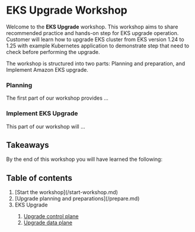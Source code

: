 # EKS Upgrade Workshop
<!--- # In-place EKS Upgrade workshop -->
<!--
** P'Jade **
-->

Welcome to the **EKS Upgrade** workshop. This workshop aims to share recommended practice and hands-on step for EKS upgrade operation. Customer will learn how to upgrade EKS cluster from EKS version 1.24 to 1.25 with example Kubernetes application to demonstrate step that need to check before performing the upgrade. 

The workshop is structured into two parts: Planning and preparation, and Implement Amazon EKS upgrade.

### Planning

The first part of our workshop provides ...

### Implement EKS Upgrade

This part of our workshop will ...

## Takeaways

By the end of this workshop you will have learned the following:

<!--
- Container basics and essential _Docker_ commands
- How to create a _Dockerfile_ to containerize your application
- How to push your container to Amazon Elastic Container Registry (ECR)
- How to deploy a container to App Runner
- How to deploy an App Runner service using a custom VPC connector
- How to use observability tools such as AWS X-Ray and CloudWatch to see application metrics
-->


## Table of contents

<ol> 
  <li>[Start the workshop](/start-workshop.md)</li>

 
<!--
** P'Jade **
- Workshop Studio instructions 
- Setting up Apps 
- Install the Cron manifest
- Install EBS CSI Add-on
- Install HPA Add-on
- Checking that the app works
-->
  <li>[Upgrade planning and preparations](/prepare.md)</li>
<!-- 
** Yo **
- Install Kube no trouble + show PSP & Cron will be obsolete
- Use Kubeconvert to convert the Cron manifest
  * Dump manifest for Cron & HPA
  * Run kubeconvert for Cron & HPA
  * Apply update for Cron manifest (v1.25 does not support Cron Beta API)
- Check add-ons (use EBS CSI AWS Managed Add-on as an example
  * Open EBS CSI add-on release note to verify that the target upgrade version will be supported
- Check MNG worker node version
  * kubectl get node
-->
  <li>EKS Upgrade</li>
  <ol>
    <li><a href="/upgrade-control-plane.md">Upgrade control plane</a></li>
    <li><a href="/upgrade-data-plane.md">Upgrade data plane</a>
  </ol>
<!-- 
** Joe ** Jade comment > Note sure that step should be according to this : https://aws.github.io/aws-eks-best-practices/upgrades/ under topics :               Under topic : Upgrade your control plane and data plane in sequence¶
           Deprecated API Using KubeNT > Control Plane > Add on > Data Plane
- Note: to backup before performing the upgrade (e.g. use Velero)
- Upgrade control plane
- Upgrade data plane
  * Show configure PDB
  * Upgrade data plane
  * Show app zero downtime: 1/ at least one pod still available 2/ app can respond to traffic
** Pup **
- Check/verify that add-ons are still working & upgrade add-ons
  * Show add-on functional
  * Can upgrade add-ons in this step
- Upgrade applications
  * Candidate to show applying HPA manifest update
- Post-check
  * Check cluster version
  * Check data plane
  * Check application working as expected
-->
</ol>
